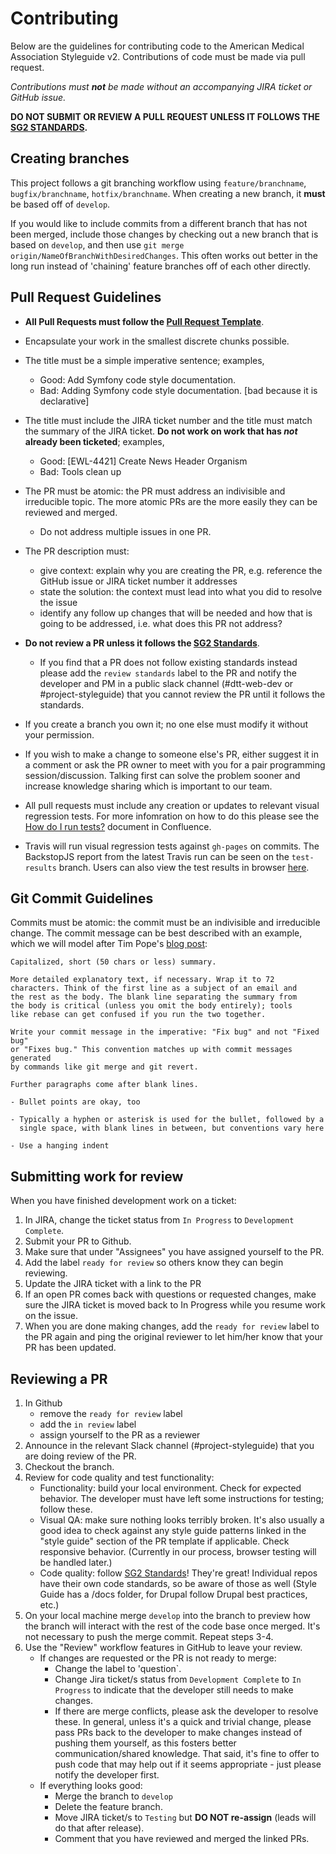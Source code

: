 # Contributing

Below are the guidelines for contributing code to the American Medical Association Styleguide v2. Contributions of code must be made via pull request.

_Contributions must **not** be made without an accompanying JIRA ticket or GitHub issue._

**DO NOT SUBMIT OR REVIEW A PULL REQUEST UNLESS IT FOLLOWS THE [SG2 STANDARDS](../docs/standards.md).**


## Creating branches

This project follows a git branching workflow using `feature/branchname`, `bugfix/branchname`, `hotfix/branchname`. When creating a new branch, it **must** be based off of `develop`.

If you would like to include commits from a different branch that has not been merged, include those changes by checking out a new branch that is based on `develop`, and then use `git merge origin/NameOfBranchWithDesiredChanges`. This often works out better in the long run instead of 'chaining' feature branches off of each other directly.

## Pull Request Guidelines

* **All Pull Requests must follow the [Pull Request Template](PULL_REQUEST_TEMPLATE.md)**.
* Encapsulate your work in the smallest discrete chunks possible.
* The title must be a simple imperative sentence; examples,
    * Good: Add Symfony code style documentation.
    * Bad: Adding Symfony code style documentation. [bad because it is declarative]
* The title must include the JIRA ticket number and the title must match the summary of the JIRA ticket. **Do not work on work that has _not_ already been ticketed**; examples,
    * Good: [EWL-4421] Create News Header Organism
    * Bad: Tools clean up
* The PR must be atomic: the PR must address an indivisible and irreducible topic. The more atomic PRs are the more easily they can be reviewed and merged.
    * Do not address multiple issues in one PR.
* The PR description must:
    * give context: explain why you are creating the PR, e.g. reference the GitHub issue or JIRA ticket number it addresses
    * state the solution: the context must lead into what you did to resolve the issue
    * identify any follow up changes that will be needed and how that is going to be addressed, i.e. what does this PR not address?

* **Do not review a PR unless it follows the [SG2 Standards](../docs/standards.md)**.
    * If you find that a PR does not follow existing standards instead please add the `review standards` label to the PR and notify the developer and PM in a public slack channel (#dtt-web-dev or #project-styleguide) that you cannot review the PR until it follows the standards.
* If you create a branch you own it; no one else must modify it without your permission.
* If you wish to make a change to someone else's PR, either suggest it in a comment or ask the PR owner to meet with you for a pair programming session/discussion. Talking first can solve the problem sooner and increase knowledge sharing which is important to our team.
* All pull requests must include any creation or updates to relevant visual regression tests. For more infomration on how to do this please see the [How do I run tests?](https://issues.ama-assn.org:8446/confluence/pages/viewpage.action?pageId=23298568) document in Confluence.
* Travis will run visual regression tests against `gh-pages` on commits. The BackstopJS report from the latest Travis run can be seen on the `test-results` branch. Users can also view the test results in browser [here](http://htmlpreview.github.io/?https://github.com/AmericanMedicalAssociation/ama-style-guide-2/blob/test-results/html_report/index.html).

## Git Commit Guidelines

Commits must be atomic: the commit must be an indivisible and irreducible change. The commit message can be best described with an example, which we will model after Tim Pope's [blog post](http://tbaggery.com/2008/04/19/a-note-about-git-commit-messages.html):

    Capitalized, short (50 chars or less) summary.

    More detailed explanatory text, if necessary. Wrap it to 72
    characters. Think of the first line as a subject of an email and
    the rest as the body. The blank line separating the summary from
    the body is critical (unless you omit the body entirely); tools
    like rebase can get confused if you run the two together.

    Write your commit message in the imperative: "Fix bug" and not "Fixed bug"
    or "Fixes bug." This convention matches up with commit messages generated
    by commands like git merge and git revert.

    Further paragraphs come after blank lines.

    - Bullet points are okay, too

    - Typically a hyphen or asterisk is used for the bullet, followed by a
      single space, with blank lines in between, but conventions vary here

    - Use a hanging indent

## Submitting work for review
When you have finished development work on a ticket:

1. In JIRA, change the ticket status from `In Progress` to `Development Complete`.
1. Submit your PR to Github.
1. Make sure that under "Assignees" you have assigned yourself to the PR.
1. Add the label `ready for review` so others know they can begin reviewing.
1. Update the JIRA ticket with a link to the PR
1. If an open PR comes back with questions or requested changes, make sure the JIRA ticket is moved back to In Progress while you resume work on the issue.
1. When you are done making changes, add the `ready for review` label to the PR again and ping the original reviewer to let him/her know that your PR has been updated.

## Reviewing a PR
1. In Github
    - remove the `ready for review` label
    - add the `in review` label
    - assign yourself to the PR as a reviewer
2. Announce in the relevant Slack channel (#project-styleguide) that you are doing review of the PR.
3. Checkout the branch.
4. Review for code quality and test functionality:
    - Functionality: build your local environment. Check for expected behavior. The developer must have left some instructions for testing; follow these.
    - Visual QA: make sure nothing looks terribly broken. It's also usually a good idea to check against any style guide patterns linked in the "style guide" section of the PR template if applicable. Check responsive behavior. (Currently in our process, browser testing will be handled later.)
    - Code quality: follow [SG2 Standards](../docs/standards.md)! They're great! Individual repos have their own code standards, so be aware of those as well (Style Guide has a /docs folder, for Drupal follow Drupal best practices, etc.)
5. On your local machine merge `develop` into the branch to preview how the branch will interact with the rest of the code base once merged. It's not necessary to push the merge commit. Repeat steps 3-4.
6. Use the "Review" workflow features in GitHub to leave your review.
    - If changes are requested or the PR is not ready to merge:
        - Change the label to 'question`.
        - Change Jira ticket/s status from `Development Complete` to `In Progress` to indicate that the developer still needs to make changes.
        - If there are merge conflicts, please ask the developer to resolve these. In general, unless it's a quick and trivial change, please pass PRs back to the developer to make changes instead of pushing them yourself, as this fosters better communication/shared knowledge. That said, it's fine to offer to push code that may help out if it seems appropriate - just please notify the developer first.
    - If everything looks good:
        - Merge the branch to `develop`
        - Delete the feature branch.
        - Move JIRA ticket/s to `Testing` but **DO NOT re-assign** (leads will do that after release).
        - Comment that you have reviewed and merged the linked PRs.
